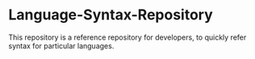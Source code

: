 # Language-Syntax-Repository
This repository is a reference repository for developers, to quickly refer syntax for particular languages.

